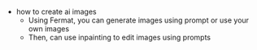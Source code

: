   * how to create ai images
    * Using Fermat, you can generate images using prompt or use your own images
    * Then, can use inpainting to edit images using prompts
